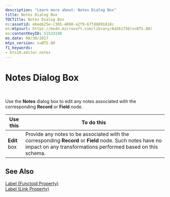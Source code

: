 ```yaml
---
description: "Learn more about: Notes Dialog Box"
title: Notes Dialog Box
TOCTitle: Notes Dialog Box
ms:assetid: ebeeb25e-c365-4098-a2f9-67fd8891818c
ms:mtpsurl: https://msdn.microsoft.com/library/Aa561756(v=BTS.80)
ms:contentKeyID: 51533188
ms.date: 08/30/2017
mtps_version: v=BTS.80
f1_keywords:
- bts10.editor.notes
---
```


# Notes Dialog Box

 

Use the **Notes** dialog box to edit any notes associated with the corresponding **Record** or **Field** node.

<table>
<thead>
<tr class="header">
<th>Use this</th>
<th>To do this</th>
</tr>
</thead>
<tbody>
<tr class="odd">
<td><strong>Edit</strong> box</td>
<td>Provide any notes to be associated with the corresponding <strong>Record</strong> or <strong>Field</strong> node. Such notes have no impact on any transformations performed based on this schema.</td>
</tr>
</tbody>
</table>


## See Also

[Label (Functoid Property)](label-functoid-property.md)  
[Label (Link Property)](label-link-property.md)

